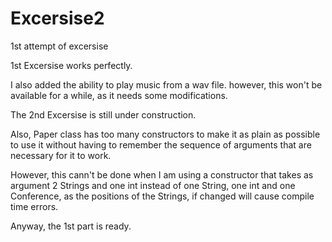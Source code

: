 # Excersise2
1st attempt of excersise

1st Excersise works perfectly.

I also added the ability to play music from a wav file. however, this won't be available for a while, as it needs some modifications.




The 2nd Excersise is still under construction.

Also, Paper class has too many constructors to make it as plain as possible to use it without having to remember the sequence of arguments that are necessary for it to work.

However, this cann't be done when I am using a constructor that takes as argument 2 Strings and one int instead of one String, one int and one Conference, as the positions of the Strings, if changed will cause compile time errors.

Anyway, the 1st part is ready.